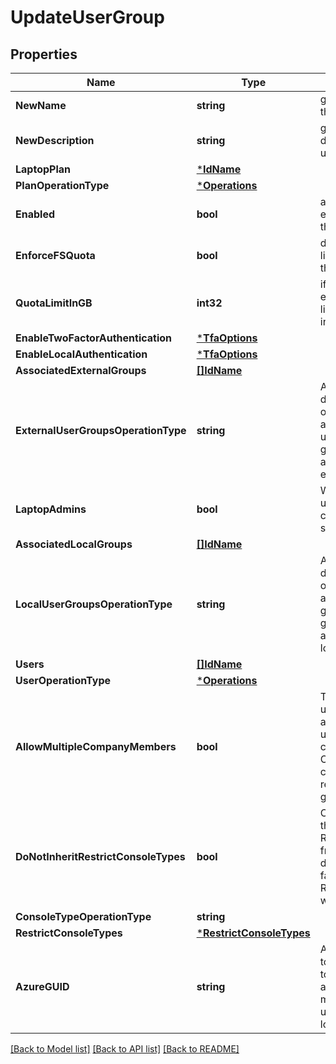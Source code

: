 # UpdateUserGroup

## Properties
Name | Type | Description | Notes
------------ | ------------- | ------------- | -------------
**NewName** | **string** | gives a new name to the user group. | [optional] [default to null]
**NewDescription** | **string** | gives a new description to the user group. | [optional] [default to null]
**LaptopPlan** | [***IdName**](IdName.md) |  | [optional] [default to null]
**PlanOperationType** | [***Operations**](Operations.md) |  | [optional] [default to null]
**Enabled** | **bool** | allows the enabling/disabling of the user group. | [optional] [default to null]
**EnforceFSQuota** | **bool** | determines if a data limit will be set for the user group. | [optional] [default to null]
**QuotaLimitInGB** | **int32** | if enforceFSquota is enabled, the quota limit can be provided in GBs | [optional] [default to null]
**EnableTwoFactorAuthentication** | [***TfaOptions**](TFAOptions.md) |  | [optional] [default to null]
**EnableLocalAuthentication** | [***TfaOptions**](TFAOptions.md) |  | [optional] [default to null]
**AssociatedExternalGroups** | [**[]IdName**](IdName.md) |  | [optional] [default to null]
**ExternalUserGroupsOperationType** | **string** | Allows adding, deleting or overwriting associated external user groups of a user group. Default is adding associated external user groups | [optional] [default to EXTERNAL_USER_GROUPS_OPERATION_TYPE.ADD]
**LaptopAdmins** | **bool** | When set to true, users in this group cannot activate or be set as server owner | [optional] [default to null]
**AssociatedLocalGroups** | [**[]IdName**](IdName.md) |  | [optional] [default to null]
**LocalUserGroupsOperationType** | **string** | Allows adding, deleting or overwriting associated local user groups of a user group. Default is adding associated local user groups | [optional] [default to LOCAL_USER_GROUPS_OPERATION_TYPE.ADD]
**Users** | [**[]IdName**](IdName.md) |  | [optional] [default to null]
**UserOperationType** | [***Operations**](Operations.md) |  | [optional] [default to null]
**AllowMultipleCompanyMembers** | **bool** | This property can be used to allow addition of users/groups from child companies. Only applicable for commcell and reseller company group. | [optional] [default to false]
**DoNotInheritRestrictConsoleTypes** | **bool** | Option to not inherit the RestrictConsoleTypes from the parent. By default the value is false, parent RestrictConsoleTypes will be inherited. | [optional] [default to null]
**ConsoleTypeOperationType** | **string** |  | [optional] [default to null]
**RestrictConsoleTypes** | [***RestrictConsoleTypes**](RestrictConsoleTypes.md) |  | [optional] [default to null]
**AzureGUID** | **string** | Azure Object ID used to link this user group to Azure AD group and manage group membership of the user during SAML login | [optional] [default to null]

[[Back to Model list]](../README.md#documentation-for-models) [[Back to API list]](../README.md#documentation-for-api-endpoints) [[Back to README]](../README.md)

